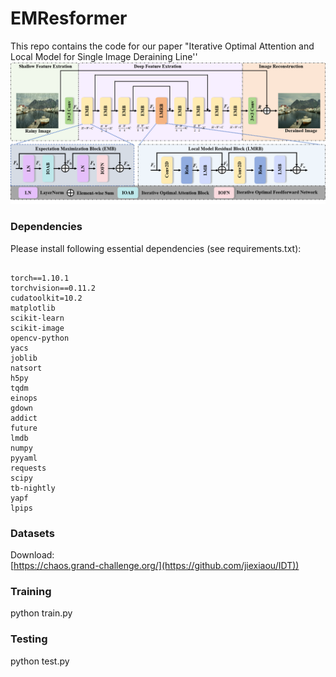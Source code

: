 # EMResformer
This repo contains the code for our paper "Iterative Optimal Attention and Local Model for Single Image Deraining Line''
![image](https://github.com/ghfkahfk/EMResformer/blob/main/framenetwork.png)

### Dependencies
Please install following essential dependencies (see requirements.txt):
```

torch==1.10.1
torchvision==0.11.2
cudatoolkit=10.2
matplotlib
scikit-learn
scikit-image
opencv-python
yacs
joblib
natsort
h5py
tqdm
einops
gdown
addict
future
lmdb
numpy
pyyaml
requests
scipy
tb-nightly
yapf
lpips
```

### Datasets
Download:  
[https://chaos.grand-challenge.org/](https://github.com/jiexiaou/IDT))   


### Training  
python train.py

### Testing
python test.py




